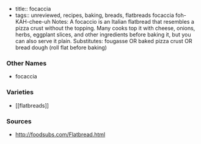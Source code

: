 - title:: focaccia
- tags:: unreviewed, recipes, baking, breads, flatbreads
focaccia foh-KAH-chee-uh Notes: A focaccio is an Italian flatbread that resembles a pizza crust without the topping. Many cooks top it with cheese, onions, herbs, eggplant slices, and other ingredients before baking it, but you can also serve it plain. Substitutes: fougasse OR baked pizza crust OR bread dough (roll flat before baking)

### Other Names

* focaccia

### Varieties

* [[flatbreads]]

### Sources
* http://foodsubs.com/Flatbread.html

